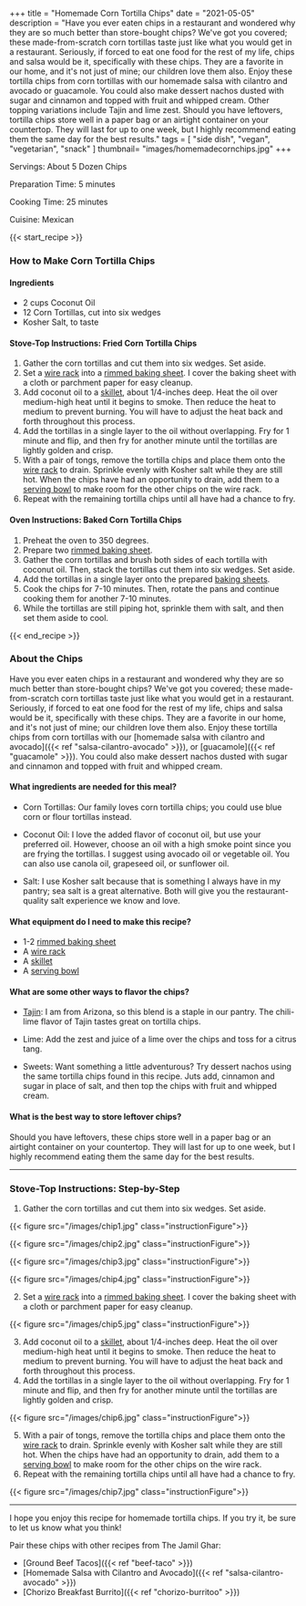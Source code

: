 +++
title = "Homemade Corn Tortilla Chips"
date = "2021-05-05"
description = "Have you ever eaten chips in a restaurant and wondered why they are so much better than store-bought chips? We've got you covered; these made-from-scratch corn tortillas taste just like what you would get in a restaurant. Seriously, if forced to eat one food for the rest of my life, chips and salsa would be it, specifically with these chips. They are a favorite in our home, and it's not just of mine; our children love them also. Enjoy these tortilla chips from corn tortillas with our homemade salsa with cilantro and avocado or guacamole. You could also make dessert nachos dusted with sugar and cinnamon and topped with fruit and whipped cream. Other topping variations include Tajin and lime zest. Should you have leftovers, tortilla chips store well in a paper bag or an airtight container on your countertop. They will last for up to one week, but I highly recommend eating them the same day for the best results."
tags = [
    "side dish",
    "vegan",
    "vegetarian",
    "snack"
]
thumbnail= "images/homemadecornchips.jpg"
+++

Servings: About 5 Dozen Chips <!--more-->

Preparation Time: 5 minutes

Cooking Time: 25 minutes

Cuisine: Mexican

{{< start_recipe >}}

### How to Make Corn Tortilla Chips 

#### Ingredients 

* 2 cups Coconut Oil 
* 12 Corn Tortillas, cut into six wedges 
* Kosher Salt, to taste
  
#### Stove-Top Instructions: Fried Corn Tortilla Chips

1. Gather the corn tortillas and cut them into six wedges. Set aside. 
2. Set a [wire rack](https://amzn.to/3bc4gbc) into a [rimmed baking sheet](https://amzn.to/2QTLqyJ). I cover the baking sheet with a cloth or parchment paper for easy cleanup. 
3. Add coconut oil to a [skillet](https://amzn.to/3xyYslO), about 1/4-inches deep. Heat the oil over medium-high heat until it begins to smoke. Then reduce the heat to medium to prevent burning. You will have to adjust the heat back and forth throughout this process. 
4. Add the tortillas in a single layer to the oil without overlapping. Fry for 1 minute and flip, and then fry for another minute until the tortillas are lightly golden and crisp.
5. With a pair of tongs, remove the tortilla chips and place them onto the [wire rack](https://amzn.to/3bc4gbc) to drain. Sprinkle evenly with Kosher salt while they are still hot. When the chips have had an opportunity to drain, add them to a [serving bowl](https://amzn.to/3euX5Ng) to make room for the other chips on the wire rack.
6. Repeat with the remaining tortilla chips until all have had a chance to fry.

#### Oven Instructions: Baked Corn Tortilla Chips 

1. Preheat the oven to 350 degrees. 
2. Prepare two [rimmed baking sheet](https://amzn.to/2QTLqyJ).
3. Gather the corn tortillas and brush both sides of each tortilla with coconut oil. Then, stack the tortillas cut them into six wedges. Set aside. 
4. Add the tortillas in a single layer onto the prepared [baking sheets](https://amzn.to/2QTLqyJ). 
5. Cook the chips for 7-10 minutes. Then, rotate the pans and continue cooking them for another 7-10 minutes. 
6. While the tortillas are still piping hot, sprinkle them with salt, and then set them aside to cool.

{{< end_recipe >}}

### About the Chips 

Have you ever eaten chips in a restaurant and wondered why they are so much better than store-bought chips? We've got you covered; these made-from-scratch corn tortillas taste just like what you would get in a restaurant. Seriously, if forced to eat one food for the rest of my life, chips and salsa would be it, specifically with these chips. They are a favorite in our home, and it's not just of mine; our children love them also. Enjoy these tortilla chips from corn tortillas with our [homemade salsa with cilantro and avocado]({{< ref "salsa-cilantro-avocado" >}}), or [guacamole]({{< ref "guacamole" >}}). You could also make dessert nachos dusted with sugar and cinnamon and topped with fruit and whipped cream. 

#### What ingredients are needed for this meal?

* Corn Tortillas: Our family loves corn tortilla chips; you could use blue corn or flour tortillas instead. 

* Coconut Oil: I love the added flavor of coconut oil, but use your preferred oil. However,  choose an oil with a high smoke point since you are frying the tortillas. I suggest using avocado oil or vegetable oil. You can also use canola oil, grapeseed oil, or sunflower oil.

* Salt: I use Kosher salt because that is something I always have in my pantry; sea salt is a great alternative. Both will give you the restaurant-quality salt experience we know and love. 

#### What equipment do I need to make this recipe?

* 1-2 [rimmed baking sheet](https://amzn.to/2QTLqyJ)
* A [wire rack](https://amzn.to/3bc4gbc)
* A [skillet](https://amzn.to/3xyYslO)
* A [serving bowl](https://amzn.to/3euX5Ng)

#### What are some other ways to flavor the chips? 

* [Tajin](https://amzn.to/2Srx09c): I am from Arizona, so this blend is a staple in our pantry. The chili-lime flavor of Tajin tastes great on tortilla chips.  

* Lime: Add the zest and juice of a lime over the chips and toss for a citrus tang.

* Sweets: Want something a little adventurous? Try dessert nachos using the same tortilla chips found in this recipe. Juts add, cinnamon and sugar in place of salt, and then top the chips with fruit and whipped cream. 

#### What is the best way to store leftover chips? 

Should you have leftovers, these chips store well in a paper bag or an airtight container on your countertop. They will last for up to one week, but I highly recommend eating them the same day for the best results. 

----

### Stove-Top Instructions: Step-by-Step

1. Gather the corn tortillas and cut them into six wedges. Set aside. 

{{< figure src="/images/chip1.jpg" class="instructionFigure">}}

{{< figure src="/images/chip2.jpg" class="instructionFigure">}}

{{< figure src="/images/chip3.jpg" class="instructionFigure">}}

{{< figure src="/images/chip4.jpg" class="instructionFigure">}}

2. Set a [wire rack](https://amzn.to/3bc4gbc) into a [rimmed baking sheet](https://amzn.to/2QTLqyJ). I cover the baking sheet with a cloth or parchment paper for easy cleanup. 

{{< figure src="/images/chip5.jpg" class="instructionFigure">}}

3. Add coconut oil to a [skillet](https://amzn.to/3xyYslO), about 1/4-inches deep. Heat the oil over medium-high heat until it begins to smoke. Then reduce the heat to medium to prevent burning. You will have to adjust the heat back and forth throughout this process. 
4. Add the tortillas in a single layer to the oil without overlapping. Fry for 1 minute and flip, and then fry for another minute until the tortillas are lightly golden and crisp.

{{< figure src="/images/chip6.jpg" class="instructionFigure">}}

5. With a pair of tongs, remove the tortilla chips and place them onto the [wire rack](https://amzn.to/3bc4gbc) to drain. Sprinkle evenly with Kosher salt while they are still hot. When the chips have had an opportunity to drain, add them to a [serving bowl](https://amzn.to/3euX5Ng) to make room for the other chips on the wire rack.
6. Repeat with the remaining tortilla chips until all have had a chance to fry.

{{< figure src="/images/chip7.jpg" class="instructionFigure">}}

----

I hope you enjoy this recipe for homemade tortilla chips. If you try it, be sure to let us know what you think!

Pair these chips with other recipes from The Jamil Ghar:

* [Ground Beef Tacos]({{< ref "beef-taco" >}})
* [Homemade Salsa with Cilantro and Avocado]({{< ref "salsa-cilantro-avocado" >}})
* [Chorizo Breakfast Burrito]({{< ref "chorizo-burritoo" >}})
